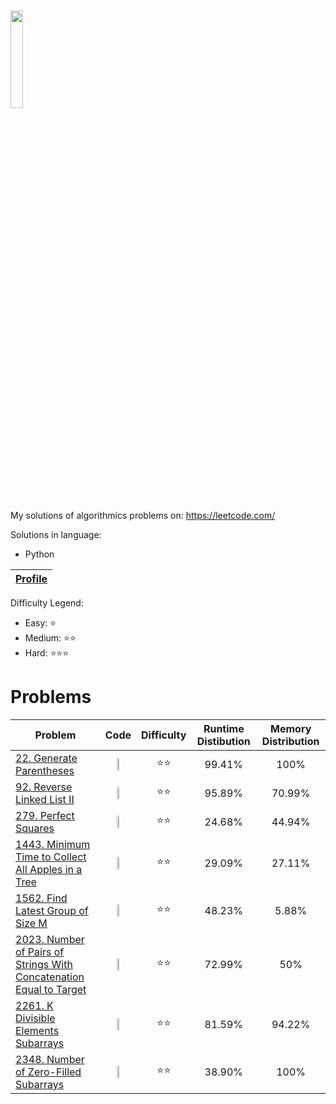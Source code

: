 # <img src="https://leetcode.com/static/webpack_bundles/images/logo-dark.e99485d9b.svg"  width="20%" height="20%"></img>
My solutions of algorithmics problems on: https://leetcode.com/

Solutions in language:
* Python

[Leetcode Profile]:https://leetcode.com/user2261gr/

| [Profile][Leetcode Profile]   |
|-------------------------------|

Difficulty Legend:
* Easy: ⭐
* Medium: ⭐⭐
* Hard: ⭐⭐⭐


# Problems

[22. Generate Parentheses]: https://leetcode.com/problems/generate-parentheses/
[92. Reverse Linked List II]: https://leetcode.com/problems/reverse-linked-list-ii/
[279. Perfect Squares]: https://leetcode.com/problems/perfect-squares/
[1443. Minimum Time to Collect All Apples in a Tree]: https://leetcode.com/problems/minimum-time-to-collect-all-apples-in-a-tree/
[1562. Find Latest Group of Size M]: https://leetcode.com/problems/find-latest-group-of-size-m/
[2023. Number of Pairs of Strings With Concatenation Equal to Target]: https://leetcode.com/problems/number-of-pairs-of-strings-with-concatenation-equal-to-target/
[2261. K Divisible Elements Subarrays]: https://leetcode.com/problems/k-divisible-elements-subarrays/
[2348. Number of Zero-Filled Subarrays]: https://leetcode.com/problems/number-of-zero-filled-subarrays/


| Problem | Code                                                                                                                                                                                                                                                                                                               | Difficulty    | Runtime Distibution     | Memory Distribution |
|---------|--------------------------------------------------------------------------------------------------------------------------------------------------------------------------------------------------------------------------------------------------------------------------------------------------------------------|---------------|-------------------------|-----|
|[22. Generate Parentheses]| <center><a href="https://github.com/bartlomiej-niemiec/leetcode-solutions/blob/main/Python/22.%20Generate%20Parentheses/generate_parentheses.py"><img src="https://upload.wikimedia.org/wikipedia/commons/c/c3/Python-logo-notext.svg"  width="30%" height="30%"></img></a></center>                                      | <center>⭐⭐</center> | <center>99.41%</center> | <center>100%</center> |
|[92. Reverse Linked List II]| <center><a href="https://github.com/bartlomiej-niemiec/leetcode-solutions/blob/main/Python/92.%20Reverse%20Linked%20List%20II/reverse_linkedlist_ii.py"><img src="https://upload.wikimedia.org/wikipedia/commons/c/c3/Python-logo-notext.svg"  width="30%" height="30%"></img></a></center>                                | <center>⭐⭐</center>  |  <center>95.89%</center> | <center>70.99%</center> |
|[279. Perfect Squares]| <center><a href="https://github.com/bartlomiej-niemiec/leetcode-solutions/blob/main/Python/279.%20Perfect%20Squares/numSquares.py"><img src="https://upload.wikimedia.org/wikipedia/commons/c/c3/Python-logo-notext.svg"  width="30%" height="30%"></img></a></center>                                                     |      <center>⭐⭐</center>         | <center>24.68%</center> | <center>44.94%</center> |
|[1443. Minimum Time to Collect All Apples in a Tree]| <center><a href="https://github.com/bartlomiej-niemiec/leetcode-solutions/blob/main/Python/1443.%20Minimum%20Time%20to%20Collect%20All%20Apples%20in%20a%20Tree/min_time.py"><img src="https://upload.wikimedia.org/wikipedia/commons/c/c3/Python-logo-notext.svg"  width="30%" height="30%"></img></a></center>      |     <center>⭐⭐</center>          | <center>29.09%</center> | <center>27.11%</center> |
|[1562. Find Latest Group of Size M]| <center><a href="https://github.com/bartlomiej-niemiec/leetcode-solutions/blob/main/Python/1562.%20Find%20Latest%20Group%20of%20Size%20M/find_latest_step.py"><img src="https://upload.wikimedia.org/wikipedia/commons/c/c3/Python-logo-notext.svg"  width="30%" height="30%"></img></a></center>                     |      <center>⭐⭐</center>         | <center>48.23%</center> | <center>5.88%</center> |
|[2023. Number of Pairs of Strings With Concatenation Equal to Target]| <center><a href="https://github.com/bartlomiej-niemiec/leetcode-solutions/blob/main/Python/2023.%20Number%20of%20Pairs%20of%20Strings%20With%20Concatenation%20Equal%20to%20Target/numOfPairs.py"><img src="https://upload.wikimedia.org/wikipedia/commons/c/c3/Python-logo-notext.svg"  width="30%" height="30%"></img></a></center> |      <center>⭐⭐</center>         | <center>72.99%</center> | <center>50%</center> |
|[2261. K Divisible Elements Subarrays]| <center><a href="https://github.com/bartlomiej-niemiec/leetcode-solutions/blob/main/Python/2261.%20K%20Divisible%20Elements%20Subarrays/k_divisible_elements_subarrays.py"><img src="https://upload.wikimedia.org/wikipedia/commons/c/c3/Python-logo-notext.svg"  width="30%" height="30%"></img></a></center>       |      <center>⭐⭐</center>         | <center>81.59%</center> | <center>94.22%</center> |
|[2348. Number of Zero-Filled Subarrays]| <center><a href="https://github.com/bartlomiej-niemiec/leetcode-solutions/blob/main/Python/2348.%20Number%20of%20Zero-Filled%20Subarrays/zero_filled_subarays.py"><img src="https://upload.wikimedia.org/wikipedia/commons/c/c3/Python-logo-notext.svg"  width="30%" height="30%"></img></a></center>                |        <center>⭐⭐</center>       | <center>38.90%</center> | <center>100%</center> |
